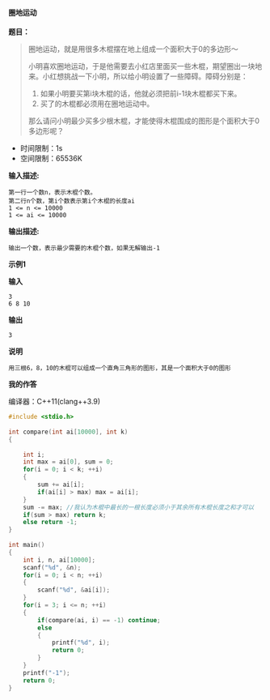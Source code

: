 <h4>圈地运动</h4>
<b>题目：</b>
<blockquote>圈地运动，就是用很多木棍摆在地上组成一个面积大于0的多边形～

小明喜欢圈地运动，于是他需要去小红店里面买一些木棍，期望圈出一块地来。小红想挑战一下小明，所以给小明设置<!--more-->了一些障碍。障碍分别是：
1. 如果小明要买第i块木棍的话，他就必须把前i-1块木棍都买下来。
2. 买了的木棍都必须用在圈地运动中。

那么请问小明最少买多少根木棍，才能使得木棍围成的图形是个面积大于0多边形呢？
</blockquote>

- 时间限制：1s
- 空间限制：65536K

**输入描述:**
```
第一行一个数n，表示木棍个数。
第二行n个数，第i个数表示第i个木棍的长度ai
1 <= n <= 10000
1 <= ai <= 10000
```
**输出描述:**
```
输出一个数，表示最少需要的木棍个数，如果无解输出-1
```
**示例1**

**输入**
```
3
6 8 10
```
**输出**
```
3
```
**说明**
```
用三根6，8，10的木棍可以组成一个直角三角形的图形，其是一个面积大于0的图形
```

**我的作答**

编译器：C++11(clang++3.9)
```cpp
#include <stdio.h>
 
int compare(int ai[10000], int k)
{
     
    int i;
    int max = ai[0], sum = 0;
    for(i = 0; i < k; ++i)
    {
        sum += ai[i];
        if(ai[i] > max) max = ai[i];
    }
    sum -= max;	//我认为木棍中最长的一根长度必须小于其余所有木棍长度之和才可以 
    if(sum > max) return k;
    else return -1;
}
 
int main()
{
    int i, n, ai[10000];
    scanf("%d", &n);
    for(i = 0; i < n; ++i)
    {
        scanf("%d", &ai[i]);
    }
    for(i = 3; i <= n; ++i)
    {
        if(compare(ai, i) == -1) continue;
        else
        {
            printf("%d", i);
            return 0;
        }
    }
    printf("-1");
    return 0;
}
```
